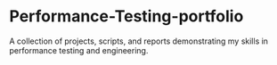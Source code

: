# Performance-Testing-portfolio
A collection of projects, scripts, and reports demonstrating my skills in performance testing and engineering.
